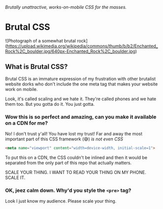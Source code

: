 
*Brutally unattractive, works-on-mobile CSS for the masses.*

# Brutal CSS 

![Photograph of a somewhat brutal rock]
(https://upload.wikimedia.org/wikipedia/commons/thumb/b/b2/Enchanted_Rock%2C_boulder.jpg/640px-Enchanted_Rock%2C_boulder.jpg)

## What is Brutal CSS?

Brutal CSS is an immature expression of my frustration with other brutalist website dorks who don't include the one meta tag that makes your website work on mobile.

Look, it's called scaling and we hate it. They're called phones and we hate them too. But you gotta do it. You just gotta.

### Wow this is so perfect and amazing, can you make it available on a CDN for me?

No! I don't trust y'all! You have lost my trust! Far and away the most important part of this CSS framework (:sweat_smile:) *is not even CSS*

```html
<meta name="viewport" content="width=device-width, initial-scale=1">
```

To put this on a CDN, the CSS couldn't be inlined and then it would be separated from the only part of this repo that actually matters.

SCALE YOUR THING. I WANT TO READ YOUR THING ON MY PHONE. SCALE IT.

### OK, jeez calm down. Why'd you style the `<pre>` tag?

Look I just know my audience. Please scale your thing.
